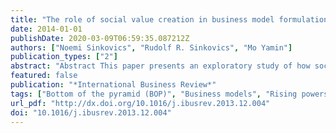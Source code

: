 ```yaml
---
title: "The role of social value creation in business model formulation at the bottom of the pyramid – Implications for MNEs?"
date: 2014-01-01
publishDate: 2020-03-09T06:59:35.087212Z
authors: ["Noemi Sinkovics", "Rudolf R. Sinkovics", "Mo Yamin"]
publication_types: ["2"]
abstract: "Abstract This paper presents an exploratory study of how social value creation and business models may be interrelated in the context of the bottom of the pyramid (BOP) business formation. We develop our analysis around five case studies of actual businesses set up in rural India by people in the BOP. We attempt to draw implications from the performance of the business models in the BOP for what MNE strategies of engagement with the BOP may learn from the processes we analysed."
featured: false
publication: "*International Business Review*"
tags: ["Bottom of the pyramid (BOP)", "Business models", "Rising powers", "Social value creation"]
url_pdf: "http://dx.doi.org/10.1016/j.ibusrev.2013.12.004"
doi: "10.1016/j.ibusrev.2013.12.004"
---
```



